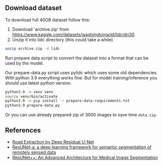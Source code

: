 ## Download dataset

To download full 40GB dataset follow this:

1. Download 'archive.zip' from https://www.kaggle.com/datasets/washingtongold/lidcidri30
2. Unzip it into lidc directory (this could take a while)

```bash
unzip archive.zip -d lidc
```

Run prepare data script to convert the dataset into a format that can be used by the model.

Our prepare-data.py script uses pylidc which uses some old dependencies. With python 3.9 everything works fine.
But for model training/inference you should use latest python version.

```bash
python3.9 -m venv venv
source venv/bin/activate
python3.9 -m pip install -r prepare-data-requirements.txt
python3.9 prepare-data.py
```

Or you can use already prepared zip of 3000 images to save time `data.zip`.

## References

- [Road Extraction by Deep Residual U-Net](https://arxiv.org/pdf/1711.10684)
- [ResUNet-a: a deep learning framework for semantic segmentation of remotely sensed data](https://arxiv.org/pdf/1904.00592)
- [ResUNet++: An Advanced Architecture for Medical Image Segmentation](https://arxiv.org/pdf/1911.07067)
